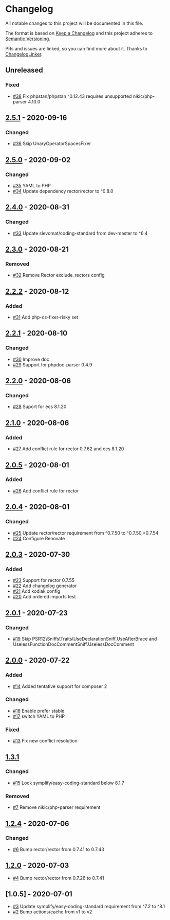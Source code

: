 # Changelog

All notable changes to this project will be documented in this file.

The format is based on [Keep a Changelog](http://keepachangelog.com/en/1.0.0/)
and this project adheres to [Semantic Versioning](http://semver.org/spec/v2.0.0.html).

PRs and issues are linked, so you can find more about it. Thanks to [ChangelogLinker](https://github.com/Symplify/ChangelogLinker).

<!-- changelog-linker -->

## Unreleased

### Fixed

- [#38] Fix phpstan/phpstan ^0.12.43 requires unsupported nikic/php-parser 4.10.0

## [2.5.1] - 2020-09-16

### Changed

- [#36] Skip UnaryOperatorSpacesFixer

## [2.5.0] - 2020-09-02

### Changed

- [#35] YAML to PHP
- [#34] Update dependency rector/rector to ^0.8.0

## [2.4.0] - 2020-08-31

### Changed

- [#33] Update slevomat/coding-standard from dev-master to ^6.4

## [2.3.0] - 2020-08-21

### Removed

- [#32] Remove Rector exclude_rectors config

## [2.2.2] - 2020-08-12

### Added

- [#31] Add php-cs-fixer-risky set

## [2.2.1] - 2020-08-10

### Changed

- [#30] Improve doc
- [#29] Support for phpdoc-parser 0.4.9

## [2.2.0] - 2020-08-06

### Changed

- [#28] Suport for ecs 8.1.20

## [2.1.0] - 2020-08-06

### Added

- [#27] Add conflict rule for rector 0.7.62 and ecs 8.1.20


## [2.0.5] - 2020-08-01

### Added

- [#26] Add conflict rule for rector


## [2.0.4] - 2020-08-01

### Changed

- [#25] Update rector/rector requirement from ^0.7.50 to ^0.7.50,<0.7.54
- [#24] Configure Renovate

## [2.0.3] - 2020-07-30

### Added

- [#23] Support for rector 0.7.55
- [#22] Add changelog generator
- [#21] Add kodiak config
- [#20] Add ordered imports test

## [2.0.1] - 2020-07-23

### Changed

- [#19] Skip PSR12\Sniffs\Traits\UseDeclarationSniff.UseAfterBrace and UselessFunctionDocCommentSniff.UselessDocComment

## [2.0.0] - 2020-07-22

### Added

- [#14] Added tentative support for composer 2

### Changed

- [#18] Enable prefer stable
- [#17] switch YAML to PHP

### Fixed

- [#13] Fix new conflict resolution

## [1.3.1]

### Changed

- [#15] Lock symplify/easy-coding-standard below 8.1.7

### Removed

- [#7] Remove nikic/php-parser requirement

## [1.2.4] - 2020-07-06

### Changed

- [#6] Bump rector/rector from 0.7.41 to 0.7.43

## [1.2.0] - 2020-07-03

- [#4] Bump rector/rector from 0.7.26 to 0.7.41

## [1.0.5] - 2020-07-01

- [#3] Update symplify/easy-coding-standard requirement from ^7.2 to ^8.1
- [#2] Bump actions/cache from v1 to v2

[#21]: https://github.com/zingimmick/coding-standard/pull/21
[#20]: https://github.com/zingimmick/coding-standard/pull/20
[#19]: https://github.com/zingimmick/coding-standard/pull/19
[#18]: https://github.com/zingimmick/coding-standard/pull/18
[#17]: https://github.com/zingimmick/coding-standard/pull/17
[#15]: https://github.com/zingimmick/coding-standard/pull/15
[#14]: https://github.com/zingimmick/coding-standard/pull/14
[#13]: https://github.com/zingimmick/coding-standard/pull/13
[#7]: https://github.com/zingimmick/coding-standard/pull/7
[#6]: https://github.com/zingimmick/coding-standard/pull/6
[#4]: https://github.com/zingimmick/coding-standard/pull/4
[#3]: https://github.com/zingimmick/coding-standard/pull/3
[#2]: https://github.com/zingimmick/coding-standard/pull/2
[2.0.4]: https://github.com/zingimmick/coding-standard/compare/2.0.3...2.0.4
[2.0.3]: https://github.com/zingimmick/coding-standard/compare/2.0.2...2.0.3
[2.0.1]: https://github.com/zingimmick/coding-standard/compare/2.0.0...2.0.1
[2.0.0]: https://github.com/zingimmick/coding-standard/compare/1.3.1...2.0.0
[1.3.1]: https://github.com/zingimmick/coding-standard/compare/1.2.4...1.3.1
[1.2.4]: https://github.com/zingimmick/coding-standard/compare/1.2.0...1.2.4
[1.2.0]: https://github.com/zingimmick/coding-standard/compare/1.0.5...1.2.0
[#23]: https://github.com/zingimmick/coding-standard/pull/23
[#22]: https://github.com/zingimmick/coding-standard/pull/22
[#25]: https://github.com/zingimmick/coding-standard/pull/25
[#24]: https://github.com/zingimmick/coding-standard/pull/24
[#26]: https://github.com/zingimmick/coding-standard/pull/26
[2.0.5]: https://github.com/zingimmick/coding-standard/compare/2.0.4...2.0.5
[#27]: https://github.com/zingimmick/coding-standard/pull/27
[#28]: https://github.com/zingimmick/coding-standard/pull/28
[2.1.0]: https://github.com/zingimmick/coding-standard/compare/2.0.5...2.1.0
[#29]: https://github.com/zingimmick/coding-standard/pull/29
[#30]: https://github.com/zingimmick/coding-standard/pull/30
[2.2.0]: https://github.com/zingimmick/coding-standard/compare/2.1.0...2.2.0
[#31]: https://github.com/zingimmick/coding-standard/pull/31
[2.2.1]: https://github.com/zingimmick/coding-standard/compare/2.2.0...2.2.1
[#32]: https://github.com/zingimmick/coding-standard/pull/32
[2.2.2]: https://github.com/zingimmick/coding-standard/compare/2.2.1...2.2.2
[#33]: https://github.com/zingimmick/coding-standard/pull/33
[2.3.0]: https://github.com/zingimmick/coding-standard/compare/2.2.2...2.3.0
[#35]: https://github.com/zingimmick/coding-standard/pull/35
[#34]: https://github.com/zingimmick/coding-standard/pull/34
[2.4.0]: https://github.com/zingimmick/coding-standard/compare/2.3.0...2.4.0
[#36]: https://github.com/zingimmick/coding-standard/pull/36
[2.5.0]: https://github.com/zingimmick/coding-standard/compare/2.4.0...2.5.0
[#38]: https://github.com/zingimmick/coding-standard/pull/38
[2.5.1]: https://github.com/zingimmick/coding-standard/compare/2.5.0...2.5.1
